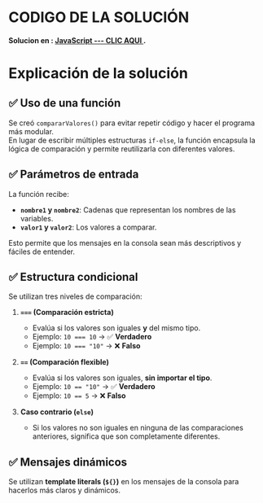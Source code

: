 # CODIGO DE LA SOLUCIÓN
#### Solucion en :  **[JavaScript --- CLIC AQUI ](day-1.js)**.

# Explicación de la solución

## ✅ Uso de una función
Se creó `compararValores()` para evitar repetir código y hacer el programa más modular.  
En lugar de escribir múltiples estructuras `if-else`, la función encapsula la lógica de comparación y permite reutilizarla con diferentes valores.

## ✅ Parámetros de entrada
La función recibe:
- **`nombre1` y `nombre2`**: Cadenas que representan los nombres de las variables.
- **`valor1` y `valor2`**: Los valores a comparar.

Esto permite que los mensajes en la consola sean más descriptivos y fáciles de entender.

## ✅ Estructura condicional
Se utilizan tres niveles de comparación:

1. **`===` (Comparación estricta)**  
   - Evalúa si los valores son iguales **y** del mismo tipo.  
   - Ejemplo: `10 === 10` → ✅ **Verdadero**  
   - Ejemplo: `10 === "10"` → ❌ **Falso**  

2. **`==` (Comparación flexible)**  
   - Evalúa si los valores son iguales, **sin importar el tipo**.  
   - Ejemplo: `10 == "10"` → ✅ **Verdadero**  
   - Ejemplo: `10 == 5` → ❌ **Falso**  

3. **Caso contrario (`else`)**  
   - Si los valores no son iguales en ninguna de las comparaciones anteriores, significa que son completamente diferentes.

## ✅ Mensajes dinámicos
Se utilizan **template literals (`${}`)** en los mensajes de la consola para hacerlos más claros y dinámicos.  
